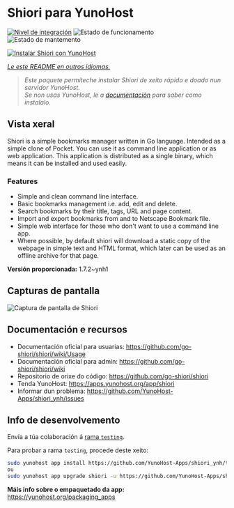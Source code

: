 <!--
NOTA: Este README foi creado automáticamente por <https://github.com/YunoHost/apps/tree/master/tools/readme_generator>
NON debe editarse manualmente.
-->

# Shiori para YunoHost

[![Nivel de integración](https://apps.yunohost.org/badge/integration/shiori)](https://ci-apps.yunohost.org/ci/apps/shiori/)
![Estado de funcionamento](https://apps.yunohost.org/badge/state/shiori)
![Estado de mantemento](https://apps.yunohost.org/badge/maintained/shiori)

[![Instalar Shiori con YunoHost](https://install-app.yunohost.org/install-with-yunohost.svg)](https://install-app.yunohost.org/?app=shiori)

*[Le este README en outros idiomas.](./ALL_README.md)*

> *Este paquete permíteche instalar Shiori de xeito rápido e doado nun servidor YunoHost.*  
> *Se non usas YunoHost, le a [documentación](https://yunohost.org/install) para saber como instalalo.*

## Vista xeral

Shiori is a simple bookmarks manager written in Go language. Intended as a simple clone of Pocket. You can use it as command line application or as web application. This application is distributed as a single binary, which means it can be installed and used easily.

### Features

- Simple and clean command line interface.
- Basic bookmarks management i.e. add, edit and delete.
- Search bookmarks by their title, tags, URL and page content.
- Import and export bookmarks from and to Netscape Bookmark file.
- Simple web interface for those who don't want to use a command line app.
- Where possible, by default shiori will download a static copy of the webpage in simple text and HTML format, which later can be used as an offline archive for that page.


**Versión proporcionada:** 1.7.2~ynh1

## Capturas de pantalla

![Captura de pantalla de Shiori](./doc/screenshots/screenshot.png)

## Documentación e recursos

- Documentación oficial para usuarias: <https://github.com/go-shiori/shiori/wiki/Usage>
- Documentación oficial para admin: <https://github.com/go-shiori/shiori/wiki>
- Repositorio de orixe do código: <https://github.com/go-shiori/shiori>
- Tenda YunoHost: <https://apps.yunohost.org/app/shiori>
- Informar dun problema: <https://github.com/YunoHost-Apps/shiori_ynh/issues>

## Info de desenvolvemento

Envía a túa colaboración á [rama `testing`](https://github.com/YunoHost-Apps/shiori_ynh/tree/testing).

Para probar a rama `testing`, procede deste xeito:

```bash
sudo yunohost app install https://github.com/YunoHost-Apps/shiori_ynh/tree/testing --debug
ou
sudo yunohost app upgrade shiori -u https://github.com/YunoHost-Apps/shiori_ynh/tree/testing --debug
```

**Máis info sobre o empaquetado da app:** <https://yunohost.org/packaging_apps>
